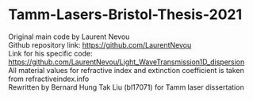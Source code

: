 # Tamm-Lasers-Bristol-Thesis-2021
Original main code by Laurent Nevou<br />
Github repository link: https://github.com/LaurentNevou<br />
Link for his specific code:<br />
https://github.com/LaurentNevou/Light_WaveTransmission1D_dispersion<br />
All material values for refractive index and extinction coefficient is taken from refractiveindex.info<br />
Rewritten by Bernard Hung Tak Liu (bl17071) for Tamm laser dissertation<br />

